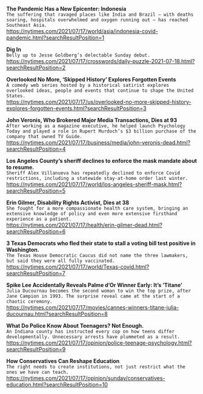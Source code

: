 **The Pandemic Has a New Epicenter: Indonesia**\
`The suffering that ravaged places like India and Brazil — with deaths soaring, hospitals overwhelmed and oxygen running out — has reached Southeast Asia.`\
https://nytimes.com/2021/07/17/world/asia/indonesia-covid-pandemic.html?searchResultPosition=1

**Dig In**\
`Belly up to Jesse Goldberg’s delectable Sunday debut.`\
https://nytimes.com/2021/07/17/crosswords/daily-puzzle-2021-07-18.html?searchResultPosition=2

**Overlooked No More, ‘Skipped History’ Explores Forgotten Events**\
`A comedy web series hosted by a historical satirist explores overlooked ideas, people and events that continue to shape the United States.`\
https://nytimes.com/2021/07/17/us/overlooked-no-more-skipped-history-explores-forgotten-events.html?searchResultPosition=3

**John Veronis, Who Brokered Major Media Transactions, Dies at 93**\
`After working as a magazine executive, he helped launch Psychology Today and played a role in Rupert Murdoch’s $3 billion purchase of the company that owned TV Guide.`\
https://nytimes.com/2021/07/17/business/media/john-veronis-dead.html?searchResultPosition=4

**Los Angeles County’s sheriff declines to enforce the mask mandate about to resume.**\
`Sheriff Alex Villanueva has repeatedly declined to enforce Covid restrictions, including a statewide stay-at-home order last winter.`\
https://nytimes.com/2021/07/17/world/los-angeles-sheriff-mask.html?searchResultPosition=5

**Erin Gilmer, Disability Rights Activist, Dies at 38**\
`She fought for a more compassionate health care system, bringing an extensive knowledge of policy and even more extensive firsthand experience as a patient.`\
https://nytimes.com/2021/07/17/health/erin-gilmer-dead.html?searchResultPosition=6

**3 Texas Democrats who fled their state to stall a voting bill test positive in Washington.**\
`The Texas House Democratic Caucus did not name the three lawmakers, but said they were all fully vaccinated.`\
https://nytimes.com/2021/07/17/world/Texas-covid.html?searchResultPosition=7

**Spike Lee Accidentally Reveals Palme d’Or Winner Early: It’s ‘Titane’**\
`Julia Ducournau becomes the second woman to win the top prize, after Jane Campion in 1993. The surprise reveal came at the start of a chaotic ceremony.`\
https://nytimes.com/2021/07/17/movies/cannes-winners-titane-julia-ducournau.html?searchResultPosition=8

**What Do Police Know About Teenagers? Not Enough.**\
`An Indiana county has instructed every cop on how teens differ developmentally. Unnecessary arrests have plummeted as a result.`\
https://nytimes.com/2021/07/17/opinion/police-teenage-psychology.html?searchResultPosition=9

**How Conservatives Can Reshape Education**\
`The right needs to create institutions, not just restrict what the ones we have can teach.`\
https://nytimes.com/2021/07/17/opinion/sunday/conservatives-education.html?searchResultPosition=10

